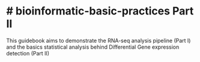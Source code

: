 # # bioinformatic-basic-practices   Part II

This guidebook aims to demonstrate the RNA-seq analysis pipeline (Part I) and the basics statistical analysis behind Differential Gene expression detection (Part II) 

